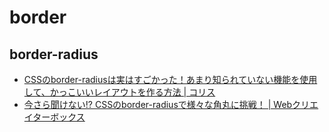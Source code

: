 # border

## border-radius

- [CSSのborder-radiusは実はすごかった！あまり知られていない機能を使用して、かっこいいレイアウトを作る方法 | コリス](https://coliss.com/articles/build-websites/operation/css/css-border-radius-can-do-that.html)
- [今さら聞けない!? CSSのborder-radiusで様々な角丸に挑戦！ | Webクリエイターボックス](https://www.webcreatorbox.com/tech/border-radius)
